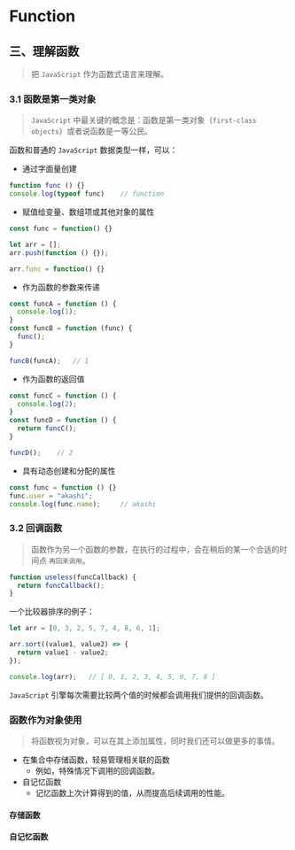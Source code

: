 # Function

## 三、理解函数

> 把 `JavaScript` 作为函数式语言来理解。

### 3.1 函数是第一类对象

> `JavaScript` 中最关键的概念是：函数是第一类对象（`first-class objects`）或者说函数是一等公民。

函数和普通的 `JavaScript` 数据类型一样，可以：

- 通过字面量创建

```js
function func () {}
console.log(typeof func)    // function
```

- 赋值给变量、数组项或其他对象的属性

```js
const func = function() {}

let arr = [];
arr.push(function () {});

arr.func = function() {}
```

- 作为函数的参数来传递

```js
const funcA = function () {
  console.log(1);
}
const funcB = function (func) {
  func();
}

funcB(funcA);   // 1
```

- 作为函数的返回值

```js
const funcC = function () {
  console.log(2);
}
const funcD = function () {
  return funcC();
}

funcD();    // 2
```

- 具有动态创建和分配的属性

```js
const func = function () {}
func.user = "akashi";
console.log(func.name);     // akashi
```

### 3.2 回调函数

> 函数作为另一个函数的参数，在执行的过程中，会在稍后的某一个合适的时间点 `再回来调用`。

```js
function useless(funcCallback) {
  return funcCallback();
}
```

一个比较器排序的例子：

```js
let arr = [0, 3, 2, 5, 7, 4, 8, 6, 1];

arr.sort((value1, value2) => {
  return value1 - value2;
});

console.log(arr);   // [ 0, 1, 2, 3, 4, 5, 6, 7, 8 ]
```

`JavaScript` 引擎每次需要比较两个值的时候都会调用我们提供的回调函数。

### 函数作为对象使用

> 将函数视为对象，可以在其上添加属性，同时我们还可以做更多的事情。

- 在集合中存储函数，轻易管理相关联的函数
  - 例如，特殊情况下调用的回调函数。
- 自记忆函数
  - 记忆函数上次计算得到的值，从而提高后续调用的性能。

#### 存储函数

#### 自记忆函数
